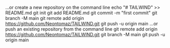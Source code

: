 …or create a new repository on the command line
echo "# TAILWIND" >> README.md
git init
git add README.md
git commit -m "first commit"
git branch -M main
git remote add origin https://github.com/Neontomaz/TAILWIND.git
git push -u origin main
…or push an existing repository from the command line
git remote add origin https://github.com/Neontomaz/TAILWIND.git
git branch -M main
git push -u origin main
